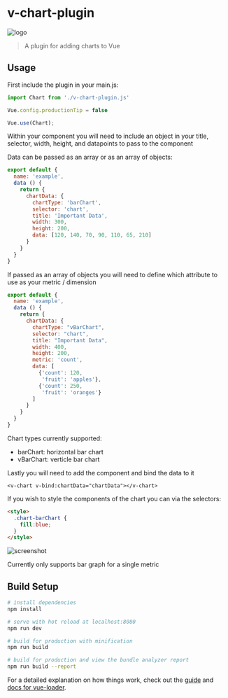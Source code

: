# v-chart-plugin
![logo](https://user-images.githubusercontent.com/5210420/45592567-6dbd4980-b93f-11e8-8383-f79b730ac2af.png)
> A plugin for adding charts to Vue

## Usage

First include the plugin in your main.js:

```JavaScript
import Chart from './v-chart-plugin.js'

Vue.config.productionTip = false

Vue.use(Chart);
```

Within your component you will need to include an object in your title, selector, width, height, and datapoints to pass to the component

Data can be passed as an array or as an array of objects:
```JavaScript
export default {
  name: 'example',
  data () {
    return {
      chartData: {
        chartType: 'barChart',
        selector: 'chart',
        title: 'Important Data',
        width: 300,
        height: 200,
        data: [120, 140, 70, 90, 110, 65, 210]      
      }
    }
  }
}
```

If passed as an array of objects you will need to define which attribute to use as your metric / dimension

```JavaScript
export default {
  name: 'example',
  data () {
    return {
      chartData: {
        chartType: "vBarChart",
        selector: "chart",
        title: "Important Data",
        width: 400,
        height: 200,
        metric: 'count',
        data: [
          {'count': 120,
           'fruit': 'apples'}, 
          {'count': 250,
           'fruit': 'oranges'}
        ]
      }
    }
  }
}
```
Chart types currently supported:
* barChart: horizontal bar chart 
* vBarChart: verticle bar chart

Lastly you will need to add the component and bind the data to it

```
<v-chart v-bind:chartData="chartData"></v-chart>
```

If you wish to style the components of the chart you can via the selectors:

```html
<style>
  .chart-barChart {
    fill:blue;
  }
</style>
```
![screenshot](https://res.cloudinary.com/practicaldev/image/fetch/s--nBmlCUJ2--/c_limit%2Cf_auto%2Cfl_progressive%2Cq_auto%2Cw_880/https://thepracticaldev.s3.amazonaws.com/i/7bu2p3740cfn3cq3qygm.png)

Currently only supports bar graph for a single metric

## Build Setup

``` bash
# install dependencies
npm install

# serve with hot reload at localhost:8080
npm run dev

# build for production with minification
npm run build

# build for production and view the bundle analyzer report
npm run build --report
```

For a detailed explanation on how things work, check out the [guide](http://vuejs-templates.github.io/webpack/) and [docs for vue-loader](http://vuejs.github.io/vue-loader).
